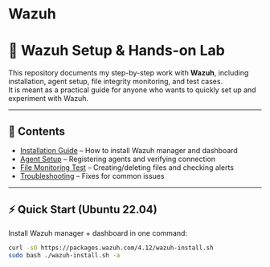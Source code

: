 # Wazuh
# 🚀 Wazuh Setup & Hands-on Lab

This repository documents my step-by-step work with **Wazuh**, including installation, agent setup, file integrity monitoring, and test cases.  
It is meant as a practical guide for anyone who wants to quickly set up and experiment with Wazuh.

---

## 📌 Contents
- [Installation Guide](01-installation.md) – How to install Wazuh manager and dashboard  
- [Agent Setup](02-agent-setup.md) – Registering agents and verifying connection  
- [File Monitoring Test](03-file-monitoring.md) – Creating/deleting files and checking alerts  
- [Troubleshooting](04-troubleshooting.md) – Fixes for common issues  

---

## ⚡ Quick Start (Ubuntu 22.04)

Install Wazuh manager + dashboard in one command:

```bash
curl -sO https://packages.wazuh.com/4.12/wazuh-install.sh
sudo bash ./wazuh-install.sh -a
